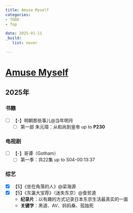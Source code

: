 ```yaml
---
title: Amuse Myself
categories:
- TODO
- Top

date: 2025-01-11
_build:
   list: never

---
```


# [Amuse Myself](https://github.com/chinobing/chinobing.github.io/issues/28)

## 2025年
### 书籍
- [ ] 【-】明朝那些事儿@当年明月
    - [ ] 第一部 朱元璋：从和尚到皇帝 up to **P230**

### 电视剧
- [ ] 【-】哥谭（Gotham）
    - [ ] 第一季：共22集 up to S04-00:13:37

### 综艺
- [x] 【5】《坐在角落的人》@梁海源
- [x] 【5】《东瀛大宝荐》（迷失东京）@食贫道
    - **纪录片**：以有趣的方式记录日本东京生活最真实的一面
    -  **关键字**：黑道、AV、妈妈桑、孤独死